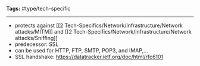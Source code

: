 **Tags:** #type/tech-specific 

---
- protects against [[2 Tech-Specifics/Network/Infrastructure/Network attacks/MITM]] and [[2 Tech-Specifics/Network/Infrastructure/Network attacks/Sniffing]]
- predecessor: SSL
- can be used for HTTP, FTP, SMTP, POP3, and IMAP,...
- SSL handshake: https://datatracker.ietf.org/doc/html/rfc6101